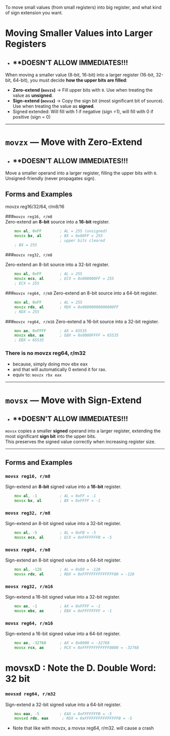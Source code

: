 To move small values (from small registers) into big register, and what kind of sign extension you want. 



# Moving Smaller Values into Larger Registers
- ## **DOESN'T ALLOW IMMEDIATES!!!

When moving a smaller value (8-bit, 16-bit) into a larger register (16-bit, 32-bit, 64-bit), you must decide **how the upper bits are filled**:

- **Zero-extend (`movzx`)** → Fill upper bits with `0`. Use when treating the value as **unsigned**.
- **Sign-extend (`movsx`)** → Copy the sign bit (most significant bit of source). Use when treating the value as **signed**.
- Signed extended: Will fill with 1 if negative (sign =1), will fill with 0 if positive (sign = 0)



---
# `movzx` — Move with Zero-Extend
- ## **DOESN'T ALLOW IMMEDIATES!!!

Move a smaller operand into a larger register, filling the upper bits with `0`.  
Unsigned-friendly (never propagates sign).


## Forms and Examples
movzx reg16/32/64, r/m8/16


###`movzx reg16, r/m8`  
Zero-extend an **8-bit** source into a **16-bit** register.  

```asm
    mov al, 0xFF        ; AL = 255 (unsigned)
    movzx bx, al        ; BX = 0x00FF = 255
                        ; upper bits cleared
    ; BX = 255

```

###`movzx reg32, r/m8`

Zero-extend an 8-bit source into a 32-bit register.

```asm
    mov al, 0xFF        ; AL = 255
    movzx ecx, al       ; ECX = 0x000000FF = 255
    ; ECX = 255

```


###`movzx reg64, r/m8`
Zero-extend an 8-bit source into a 64-bit register.

```asm
    mov al, 0xFF        ; AL = 255
    movzx rdx, al       ; RDX = 0x00000000000000FF
    ; RDX = 255
```


###`movzx reg64, r/m16`
Zero-extend a 16-bit source into a 32-bit register.

```asm
    mov ax, 0xFFFF      ; AX = 65535
    movzx ebx, ax       ; EBX = 0x0000FFFF = 65535
    ; EBX = 65535
```

### There is no movzx reg64, r/m32 
- because, simply doing mov ebx eax 
- and that will automatically 0 extend it for rax. 
- equiv to: `movzx rbx eax`


---

# `movsx` — Move with Sign-Extend
- ## **DOESN'T ALLOW IMMEDIATES!!!

`movsx` copies a smaller **signed** operand into a larger register, extending the most significant **sign bit** into the upper bits.  
This preserves the signed value correctly when increasing register size.

---

## Forms and Examples

### `movsx reg16, r/m8`  
Sign-extend an **8-bit** signed value into a **16-bit** register.  

```asm
    mov al, -1          ; AL = 0xFF = -1
    movsx bx, al        ; BX = 0xFFFF = -1
```


### `movsx reg32, r/m8`  
Sign-extend an 8-bit signed value into a 32-bit register.
```asm
    mov al, -5          ; AL = 0xFB = -5
    movsx ecx, al       ; ECX = 0xFFFFFFFB = -5
```


### `movsx reg64, r/m8`  
Sign-extend an 8-bit signed value into a 64-bit register.
```asm 
    mov al, -128        ; AL = 0x80 = -128
    movsx rdx, al       ; RDX = 0xFFFFFFFFFFFFFF80 = -128

```


### `movsx reg32, r/m16`  
Sign-extend a 16-bit signed value into a 32-bit register.
```asm 
    mov ax, -1          ; AX = 0xFFFF = -1
    movsx ebx, ax       ; EBX = 0xFFFFFFFF = -1

```


### `movsx reg64, r/m16`  
Sign-extend a 16-bit signed value into a 64-bit register.
```asm
    mov ax, -32768      ; AX = 0x8000 = -32768
    movsx rcx, ax       ; RCX = 0xFFFFFFFFFFFF8000 = -32768
```





# movsxD : Note the D. Double Word: 32 bit
### `movsxd reg64, r/m32`  
Sign-extend a 32-bit signed value into a 64-bit register.
```asm 
    mov eax, -5         ; EAX = 0xFFFFFFFB = -5
    movsxd rdx, eax      ; RDX = 0xFFFFFFFFFFFFFFFB = -5
```

- Note that like with movzx, a movsx reg64, r/m32.  will cause a crash









































